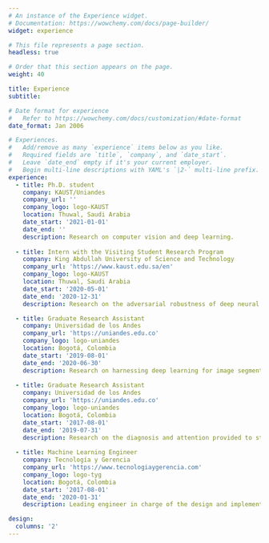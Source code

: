 ```yaml
---
# An instance of the Experience widget.
# Documentation: https://wowchemy.com/docs/page-builder/
widget: experience

# This file represents a page section.
headless: true

# Order that this section appears on the page.
weight: 40

title: Experience
subtitle:

# Date format for experience
#   Refer to https://wowchemy.com/docs/customization/#date-format
date_format: Jan 2006

# Experiences.
#   Add/remove as many `experience` items below as you like.
#   Required fields are `title`, `company`, and `date_start`.
#   Leave `date_end` empty if it's your current employer.
#   Begin multi-line descriptions with YAML's `|2-` multi-line prefix.
experience:
  - title: Ph.D. student
    company: KAUST/Uniandes
    company_url: ''
    company_logo: logo-KAUST
    location: Thuwal, Saudi Arabia
    date_start: '2021-01-01'
    date_end: ''
    description: Research on computer vision and deep learning.
    
  - title: Intern with the Visiting Student Research Program
    company: King Abdullah University of Science and Technology
    company_url: 'https://www.kaust.edu.sa/en'
    company_logo: logo-KAUST
    location: Thuwal, Saudi Arabia
    date_start: '2020-05-01'
    date_end: '2020-12-31'
    description: Research on the adversarial robustness of deep neural networks. Supervised by Professor Bernard Ghanem.

  - title: Graduate Research Assistant
    company: Universidad de los Andes
    company_url: 'https://uniandes.edu.co'
    company_logo: logo-uniandes
    location: Bogotá, Colombia
    date_start: '2019-08-01'
    date_end: '2020-06-30'
    description: Research on harnessing deep learning for image segmentation based on natural language, and adversarial robustness. Supervised by Professor Pablo Arbeláez.
        
  - title: Graduate Research Assistant
    company: Universidad de los Andes
    company_url: 'https://uniandes.edu.co'
    company_logo: logo-uniandes
    location: Bogotá, Colombia
    date_start: '2017-08-01'
    date_end: '2019-07-31'
    description: Research on the diagnosis and attention provided to strokes in Colombia, sponsored by a Colciencias’ grant. Worked on data handling and web development. Supervised by Professor Antonio Salazar.
    
  - title: Machine Learning Engineer
    company: Tecnología y Gerencia
    company_url: 'https://www.tecnologiaygerencia.com'
    company_logo: logo-tyg
    location: Bogotá, Colombia
    date_start: '2017-08-01'
    date_end: '2020-01-31'
    description: Leading engineer in charge of the design and implementation of a machine learning system for one of Colombia’s largest banks.

design:
  columns: '2'
---
```

